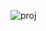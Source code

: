 ![proj](https://github.com/SohailAsgharWorkOfficial/DjangoCrudOperations/assets/146017386/248b2c70-6750-413b-94a6-b52066f29f8c)
